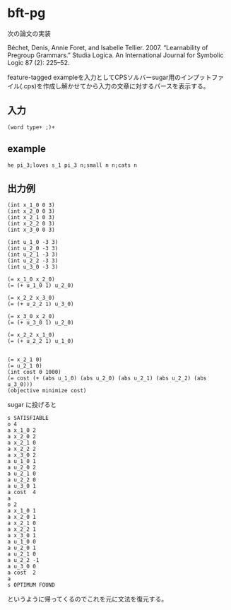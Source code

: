 # bft-pg
次の論文の実装

Béchet, Denis, Annie Foret, and Isabelle Tellier. 2007. “Learnability of Pregroup Grammars.” Studia Logica. An International Journal for Symbolic Logic 87 (2): 225–52.

feature-tagged exampleを入力としてCPSソルバーsugar用のインプットファイル(.cps)を作成し解かせてから入力の文章に対するパースを表示する。


## 入力
```
(word type+ ;)+
```
## example
```
he pi_3;loves s_1 pi_3 n;small n n;cats n 
```

## 出力例
```
(int x_1_0 0 3)
(int x_2_0 0 3)
(int x_2_1 0 3)
(int x_2_2 0 3)
(int x_3_0 0 3)

(int u_1_0 -3 3)
(int u_2_0 -3 3)
(int u_2_1 -3 3)
(int u_2_2 -3 3)
(int u_3_0 -3 3)

(= x_1_0 x_2_0)
(= (+ u_1_0 1) u_2_0)

(= x_2_2 x_3_0)
(= (+ u_2_2 1) u_3_0)

(= x_3_0 x_2_0)
(= (+ u_3_0 1) u_2_0)

(= x_2_2 x_1_0)
(= (+ u_2_2 1) u_1_0)


(= x_2_1 0)
(= u_2_1 0)
(int cost 0 1000)
(= cost (+ (abs u_1_0) (abs u_2_0) (abs u_2_1) (abs u_2_2) (abs u_3_0)))
(objective minimize cost)
```

sugar に投げると
```
s SATISFIABLE
o 4
a x_1_0 2
a x_2_0 2
a x_2_1 0
a x_2_2 2
a x_3_0 2
a u_1_0 1
a u_2_0 2
a u_2_1 0
a u_2_2 0
a u_3_0 1
a cost  4
a
o 2
a x_1_0 1
a x_2_0 1
a x_2_1 0
a x_2_2 1
a x_3_0 1
a u_1_0 0
a u_2_0 1
a u_2_1 0
a u_2_2 -1
a u_3_0 0
a cost  2
a
s OPTIMUM FOUND
```
というように帰ってくるのでこれを元に文法を復元する。